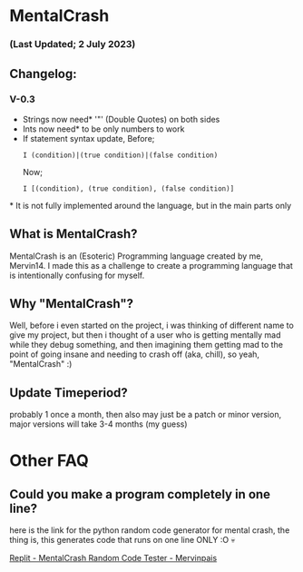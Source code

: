 # MentalCrash
### (Last Updated; 2 July 2023)
## Changelog:

### V-0.3

- Strings now need* '"' (Double Quotes) on both sides
- Ints now need* to be only numbers to work
- If statement syntax update, Before;
	```mc
	I (condition)|(true condition)|(false condition)
	```
	Now;
	```mc
	I [(condition), (true condition), (false condition)]
	```


\* It is not fully implemented around the language, but in the main parts only

## What is MentalCrash?
MentalCrash is an (Esoteric) Programming language created by me, Mervin14. I made this as a challenge to create a programming language that is intentionally confusing for myself.

## Why "MentalCrash"?

Well, before i even started on the project, i was thinking of different name to give my project, but then i thought of a user who is getting mentally mad while they debug something, and then imagining them getting mad to the point of going insane and needing to crash off (aka, chill), so yeah, "MentalCrash" :)

## Update Timeperiod?

probably 1 once a month, then also may just be a patch or minor version, major versions will take 3-4 months (my guess)

# Other FAQ

## Could you make a program completely in one line?

here is the link for the python random code generator for mental crash, the thing is, this generates code that runs on one line ONLY :O :skull:

[Replit - MentalCrash Random Code Tester - Mervinpais](https://replit.com/@Mervinpais/MentalCrash-Random-Code-Tester?v=1)

